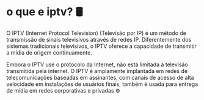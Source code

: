 # o que e iptv? 🛢️
O IPTV (Internet Protocol Television)
(Televisão por IP) é um método de transmissão de sinais televisivos através de redes IP. Diferentemente dos sistemas tradicionais televisivos, o IPTV oferece a capacidade de transmitir a mídia de origem continuamente.

Embora o IPTV use o protocolo da Internet, não está limitada à televisão transmitida pela internet. O IPTV é amplamente implantada em redes de telecomunicações baseadas em assinantes, com canais de acesso de alta velocidade em instalações de usuários finais, também é usada para entrega de mídia em redes corporativas e privadas ⚙️
